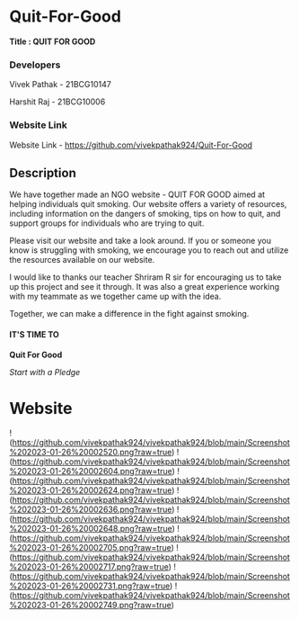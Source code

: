 # Quit-For-Good

**Title : QUIT FOR GOOD**

### Developers
Vivek Pathak - 21BCG10147

Harshit Raj - 21BCG10006


### Website Link

Website Link - https://github.com/vivekpathak924/Quit-For-Good


## Description

We have together made an NGO website - QUIT FOR GOOD aimed at helping individuals quit smoking. Our website offers a variety of resources, including information on the dangers of smoking, tips on how to quit, and support groups for individuals who are trying to quit.

Please visit our website and take a look around. If you or someone you know is struggling with smoking, we encourage you to reach out and utilize the resources available on our website.

I would like to thanks our teacher Shriram R sir for encouraging us to take up this project and see it through. It was also a great experience working with my teammate as we together came up with the idea.

Together, we can make a difference in the fight against smoking. 


#### IT'S TIME TO
**Quit For Good**

*Start with a Pledge*


# Website

!(https://github.com/vivekpathak924/vivekpathak924/blob/main/Screenshot%202023-01-26%20002520.png?raw=true)
!(https://github.com/vivekpathak924/vivekpathak924/blob/main/Screenshot%202023-01-26%20002604.png?raw=true)
!(https://github.com/vivekpathak924/vivekpathak924/blob/main/Screenshot%202023-01-26%20002624.png?raw=true)
!(https://github.com/vivekpathak924/vivekpathak924/blob/main/Screenshot%202023-01-26%20002636.png?raw=true)
!(https://github.com/vivekpathak924/vivekpathak924/blob/main/Screenshot%202023-01-26%20002648.png?raw=true)
!(https://github.com/vivekpathak924/vivekpathak924/blob/main/Screenshot%202023-01-26%20002705.png?raw=true)
!(https://github.com/vivekpathak924/vivekpathak924/blob/main/Screenshot%202023-01-26%20002717.png?raw=true)
!(https://github.com/vivekpathak924/vivekpathak924/blob/main/Screenshot%202023-01-26%20002731.png?raw=true)
!(https://github.com/vivekpathak924/vivekpathak924/blob/main/Screenshot%202023-01-26%20002749.png?raw=true)







